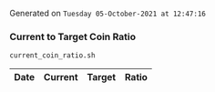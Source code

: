 Generated on `Tuesday 05-October-2021 at 12:47:16`

### Current to Target Coin Ratio
`current_coin_ratio.sh`

Date|Current|Target|Ratio
---|---|---|---
